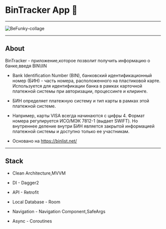 # BinTracker App :anger:
____
![BeFunky-collage](https://user-images.githubusercontent.com/104917599/210127368-ac89fa21-6bb8-4242-a338-edcbe405116e.jpg)
____
## About

BinTracker - приложение,которое позволит получить информацию о банке,введя BIN\IIN

* Bank Identification Number (BIN), банковский идентификационный номер (БИН) - часть номера, расположенного на пластиковой карте. Используется для идентификации банка в рамках карточной платежной системы при авторизации, процессинге и клиринге.

*  БИН определяет платежную систему и тип карты в рамках этой платежной системе.

* Например, карты VISA всегда начинаются с цифры 4. Формат номера регулируется ИСО/МЭК 7812-1 (выдает SWIFT). Но внутреннее деление внутри БИН является закрытой информацией платежной системы и доступно только ее участникам.

* Основано на https://binlist.net/
____
## Stack

* Clean Architecture,MVVM

* DI - Dagger2

* API - Retrofit

* Local Database - Room

* Navigation - Navigation Component,SafeArgs

* Async - Coroutines










